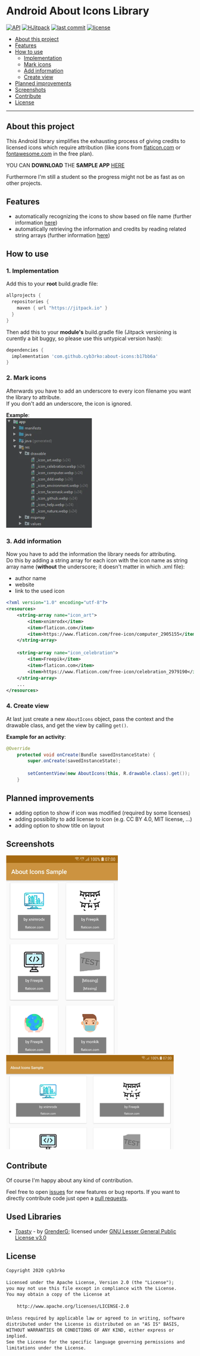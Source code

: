 # Android About Icons Library
[![API](https://img.shields.io/badge/API-23%2B-brightgreen.svg?style=flat)](https://android-arsenal.com/api?level=23)
[![HJitpack](https://jitpack.io/v/cyb3rko/about-icons.svg)](https://jitpack.io/#cyb3rko/about-icons)
[![last commit](https://img.shields.io/github/last-commit/cyb3rko/about-icons?color=F34C9F)](https://github.com/cyb3rko/about-icons/commits/master)
[![license](https://img.shields.io/github/license/cyb3rko/about-icons)](https://www.apache.org/licenses/LICENSE-2.0)

- [About this project](#about-this-project)  
- [Features](#features)  
- [How to use](#how-to-use)  
  - [Implementation](#1-implementation)  
  - [Mark icons](#2-mark-icons)  
  - [Add information](#3-add-information)  
  - [Create view](#4-create-view)  
- [Planned improvements](#planned-improvements)
- [Screenshots](#screenshots)  
- [Contribute](#contribute)  
- [License](#license)  

---

## About this project
This Android library simplifies the exhausting process of giving credits to licensed icons which require attribution (like icons from [flaticon.com](https://flaticon.com) or [fontawesome.com](https://fontawesome.com) in the free plan).

YOU CAN **DOWNLOAD** THE **SAMPLE APP** [HERE](https://github.com/cyb3rko/about-icons/raw/master/.github/AboutIconsSample%20v1.1.1.apk)

Furthermore I'm still a student so the progress might not be as fast as on other projects.

## Features
- automatically recognizing the icons to show based on file name (further information [here](#2-mark-icons))
- automatically retrieving the information and credits by reading related string arrays (further information [here](#3-add-information))

## How to use

### 1. Implementation
Add this to your **root** build.gradle file:
```gradle
allprojects {
  repositories {
    maven { url "https://jitpack.io" }
  }
}
```

Then add this to your **module's** build.gradle file (Jitpack versioning is curently a bit buggy, so please use this untypical version hash):
```gradle
dependencies {
  implementation 'com.github.cyb3rko:about-icons:b17bb6a'
}
```

### 2. Mark icons
Afterwards you have to add an underscore to every icon filename you want the library to attribute.  
If you don't add an underscore, the icon is ignored.

**Example**:  
<img src=".github/images/mark_icons.webp" width="230">
          
### 3. Add information
Now you have to add the information the library needs for attributing.  
Do this by adding a string array for each icon with the icon name as string array name (**without** the underscore; it doesn't matter in which .xml file):
- author name
- website
- link to the used icon

```xml
<?xml version="1.0" encoding="utf-8"?>
<resources>
    <string-array name="icon_art">
        <item>xnimrodx</item>
        <item>flaticon.com</item>
        <item>https://www.flaticon.com/free-icon/computer_2905155</item>
    </string-array>

    <string-array name="icon_celebration">
        <item>Freepik</item>
        <item>flaticon.com</item>
        <item>https://www.flaticon.com/free-icon/celebration_2979190</item>
    </string-array>
    ...
</resources>
```

### 4. Create view
At last just create a new `AboutIcons` object, pass the context and the drawable class, and get the view by calling `get()`.

**Example for an activity**:
```java
@Override
    protected void onCreate(Bundle savedInstanceState) {
        super.onCreate(savedInstanceState);

        setContentView(new AboutIcons(this, R.drawable.class).get());
    }
```

## Planned improvements
- adding option to show if icon was modified (required by some licenses)
- adding possibility to add license to icon (e.g. CC BY 4.0, MIT license, ...)
- adding option to show title on layout

## Screenshots
<img src=".github/images/screenshot_1.webp" width="300">
<img src=".github/images/screenshot_2.webp" width="450">

## Contribute
Of course I'm happy about any kind of contribution.

Feel free to open [issues](https://github.com/cyb3rko/about-icons/issues) for new features or bug reports.
If you want to directly contribute code just open a [pull requests](https://github.com/cyb3rko/about-icons/pulls).

## Used Libraries
- [Toasty](https://github.com/GrenderG/Toasty) - by [GrenderG](https://github.com/GrenderG); licensed under [GNU Lesser General Public License v3.0](https://github.com/GrenderG/Toasty/blob/master/LICENSE)

## License

    Copyright 2020 cyb3rko

    Licensed under the Apache License, Version 2.0 (the "License");
    you may not use this file except in compliance with the License.
    You may obtain a copy of the License at
    
        http://www.apache.org/licenses/LICENSE-2.0

    Unless required by applicable law or agreed to in writing, software
    distributed under the License is distributed on an "AS IS" BASIS,
    WITHOUT WARRANTIES OR CONDITIONS OF ANY KIND, either express or implied.
    See the License for the specific language governing permissions and
    limitations under the License.
